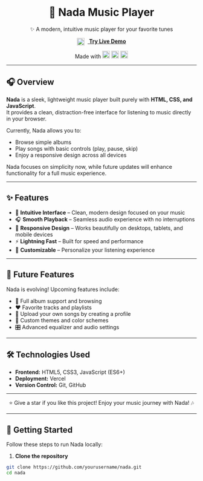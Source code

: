 <div align="center">

# 🎵 Nada Music Player

✨ A modern, intuitive music player for your favorite tunes

[<img src="https://raw.githubusercontent.com/JayChauhan3/Spotify-Clone/main/spotify/public/images/logo1.png" width="20" style="vertical-align:middle;margin-right:8px;"> **Try Live Demo**](https://nadauniverse.vercel.app/)

<div style="margin: 10px 0;">
Made with  
<img src="https://img.icons8.com/color/24/000000/html-5--v1.png" alt="HTML5" width="20"/>  
<img src="https://img.icons8.com/color/24/000000/css3.png" alt="CSS3" width="20"/>  
<img src="https://img.icons8.com/color/24/000000/javascript--v1.png" alt="JavaScript" width="20"/>
</div>

</div>

---

## 🎧 Overview

**Nada** is a sleek, lightweight music player built purely with **HTML, CSS, and JavaScript**.  
It provides a clean, distraction-free interface for listening to music directly in your browser.  

Currently, Nada allows you to:  
- Browse simple albums  
- Play songs with basic controls (play, pause, skip)  
- Enjoy a responsive design across all devices  

Nada focuses on simplicity now, while future updates will enhance functionality for a full music experience.

---

## ✨ Features

- 🎼 **Intuitive Interface** – Clean, modern design focused on your music  
- 🎧 **Smooth Playback** – Seamless audio experience with no interruptions  
- 📱 **Responsive Design** – Works beautifully on desktops, tablets, and mobile devices  
- ⚡ **Lightning Fast** – Built for speed and performance  
- 🎨 **Customizable** – Personalize your listening experience  

---

## 🔮 Future Features

Nada is evolving! Upcoming features include:  

- 🎵 Full album support and browsing  
- ❤️ Favorite tracks and playlists  
- 📁 Upload your own songs by creating a profile  
- 🎨 Custom themes and color schemes  
- 🎛️ Advanced equalizer and audio settings  

---

## 🛠️ Technologies Used

- **Frontend:** HTML5, CSS3, JavaScript (ES6+)  
- **Deployment:** Vercel  
- **Version Control:** Git, GitHub  

---

<div align="center">
⭐️ Give a star if you like this project!  
Enjoy your music journey with Nada! 🎶
</div>

---

## 🚀 Getting Started

Follow these steps to run Nada locally:

1. **Clone the repository**  
```bash
git clone https://github.com/yourusername/nada.git
cd nada



